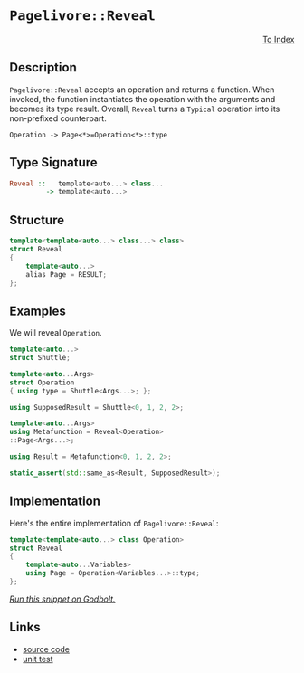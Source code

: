 <!-- Copyright 2024 Feng Mofan
SPDX-License-Identifier: Apache-2.0 -->

# `Pagelivore::Reveal`

<p style='text-align: right;'><a href="../../../facilities/metafunctions.md#pagelivore-reveal">To Index</a></p>

## Description

`Pagelivore::Reveal` accepts an operation and returns a function.
When invoked, the function instantiates the operation with the arguments and becomes its type result.
Overall, `Reveal` turns a `Typical` operation into its non-prefixed counterpart.

<pre><code>Operation -> Page&lt;&ast;&gt;=Operation&lt;&ast;&gt;::type</code></pre>

## Type Signature

```Haskell
Reveal ::   template<auto...> class... 
         -> template<auto...>
```

## Structure

```C++
template<template<auto...> class...> class>
struct Reveal
{
    template<auto...>
    alias Page = RESULT;
};
```

## Examples

We will reveal `Operation`.

```C++
template<auto...>
struct Shuttle;

template<auto...Args>
struct Operation
{ using type = Shuttle<Args...>; };

using SupposedResult = Shuttle<0, 1, 2, 2>;

template<auto...Args>
using Metafunction = Reveal<Operation>
::Page<Args...>;

using Result = Metafunction<0, 1, 2, 2>;

static_assert(std::same_as<Result, SupposedResult>);
```

## Implementation

Here's the entire implementation of `Pagelivore::Reveal`:

```C++
template<template<auto...> class Operation>
struct Reveal
{
    template<auto...Variables>
    using Page = Operation<Variables...>::type;
};
```

[*Run this snippet on Godbolt.*](https://godbolt.org/#z:OYLghAFBqd5QCxAYwPYBMCmBRdBLAF1QCcAaPECAMzwBtMA7AQwFtMQByARg9KtQYEAysib0QXACx8BBAKoBnTAAUAHpwAMvAFYTStJg1DIApACYAQuYukl9ZATwDKjdAGFUtAK4sGEgOykrgAyeAyYAHI%2BAEaYxBIapAAOqAqETgwe3r4ByanpAqHhUSyx8VyJdpgOGUIETMQEWT5%2BXIFVNQJ1DQRFkTFxCbb1jc05bcM9fSVlCQCUtqhexMjsHASYLEkGGyYAzG4bWzuY%2B25MXkQAdDf72ADUyAYKCvcA8klxTI4CdyYaAEEFARiF4HPcAEqYABumDE/wBJn8VkB9zR9yO22%2BpwOF2uNwAag08ExovQFH9UeivGkjPdlExgJh7vsACLvT7Eb4ZM5E4gksmYBQ3K53EAgAgAT0%2B%2BxRiP8rNlCIRAHoAFQazVa7Uq1Va%2B4AFSFBFeWt1gPV2qtmvNiMB5j2YSeXiwLIOaAYqySJspdoBmJOZzxqBFvuBoPBQgQlwI9CV9sBAexQcuIZuAOIwApe2wCPDYIIHK%2BPwYyuR9xpYWAGOlzLZ9yjMbjBwzWdDOdlLIV8b9lbpQi8SRSSnQUIUXlohfrjYIsZxbkS9y4pHuZhXZj%2BezlCKTu1xqZFrezucBferAFlMPUqF5PSW3eyobD4QcPsWeR3AeKGUyzkf27mW7KqetLVmOE5Tns7KXtet6dKWByLsuq7rpu26AsC3LIAA%2BkwLxxAQEDAug4oKKwmC4dmbjgZOK4DkOqSYKOQoQXccyyhwCy0JwACsvB%2BBwWikKgnBuNY1j3AoSwrHWZh7DwpAEJonELAA1iAPGSFcGiSG0ewaDxGhmAAbMZZgABzmfonCSLwLAJIkAlCSJHC8AoICJEpgmcaQcCwDAiAgEsBBJJc5CUGgWx0HEETkZwqjmcZAC0xmSPcwDIMgS5aWYvBMYQJB4CRy78IIIhiOwUgyIIigqOo3mkLoy4AO5ckknA8FxvH8cpwmcG8lyhYWqBUPcCXJal6WZdlVxmPcEAeFF9DECyclcHMvBeVoCwQEgkVJNFZAUBA%2B2HSAwBSGuNCTnE7kQNEvXRGEDSSh1vBPcwxCSm80TaNUXkKZFbCCG8DC0K9DVYNEXjAOctC0O53C8FgLCGMA4iQ3gxD/XgsKI0JmCqNUlxrApYQbNxDW0Hg0Rcl9HhYL1IJ4PZSOkLCxDRIxrKbGj1NGMpCxUAYWYEngmDNW%2BAkKaVwiiOIVWy7Vai9U1%2Bhoyg4mWPoNPuZACyoN6GSI0lxFsqYljWGYzkc/yWB6xACwdCWLgMO4ngtHoIRhP0pSDMuw4FJkHvjHkaQltMAzlLYmD2CW3SjCHrQx3HtQjL0PszP7kyJ9kyeYY0kd%2B%2BUTvSasEhdRwfGkE5vAuWNiUpWlGVZVIs3zbgBUrQ662bYLCwIHCWDxI7pDqZIexXAAnHs/iSDpZiSMZGgGcZU/WRwtmkPZ8lXMZXDGeZU/mQfmlcDxM/GTXvUuW5HmKYLvkBbtQWDWFx2nctsVsJwDQsNC/gkpMEeAYOkXAp5XC4NpPK%2BAiB2z0LLcqCtpBKyUCrBqug1ytSYO1JGldq61z6hwAaIVLj3BGvcP%2BACgEgLRkuCBUCNDzUWgdZaq09hmA2g/byO09qoCWnEcKJ1%2BGsMGFQwBTw0bgIqHwOgGxiB3Qeg1D6L03qkBUV9H6f0HBqKBowAgoNwa9ShjDOGCM1Eoz5msIS%2BBsY1Dxr1QmxMNhqPJrHXq1NaYvQZtYza/JWYKQ5lzJQPNUZGH5qAHhfARYKDFhLKWajEHy0qig2Qyt6pCUwerAWFsrDa08Q7A2RsBAmzNlBXJVsbZxDtkKeATtY442cBAVwYxk7e2KFHPQgcSytK6fkCOmdOnLmdmnHovThkNPggnDOHTi56ALk0JO8z05F1mOtRYyxy7rMpgQm%2BnBKHEH/oA4BkiwEMO0h3WBJB2G924dtAeQ9Bij0plvHeECdL%2BAvv4fwexJCL1SsuQht9bD3y2j5PygVgpDSEZ/GKcUOB/0miwBQ0IsrQnAVcE4wIYFdyKgg2QSCUnVXkGgjJOgQB7FINg3BnUN67Iai5EhQ1yGjURWlZFqL7joogViwsC0RGHXYXsLhYLeEoAFctGFErBioqHNhbl2FeW4UOalWRN0FGUCUUJDREMFI6q0f9XR/DgYGLBhDGxmBoawzEOYtmljwm%2BNILYnGDiGpOOQCTVxgh3FUxpnTSUPimb%2BLUUE7mvNwlVkfsLRksTxaS0%2BNLXgSSKoSFSTVUlqsKXZOMFrGwBS6nCWKQwRGKpiKa0tpYa2ddbZFVqfrFOjS/DNLduMoIbtVnZ26RkVtXbCiDLmRM1OXR06tpGcOqY/a1k50WXnZZE7ZlrNLpsyq%2BCeoMv2Wy%2B4HK0UYt5ZcruNyRX91IIPJgw9KCV1eSAMwEC9h7B4oZXSK873%2BEPtfddrkQWeWPePHi08eLmRMlPSQU8fmzy4JSymew13OU4H3Hhldcrvtg5%2B0VCwOZpGcJIIAA%3D)

## Links

- [source code](../../../../conceptrodon/pagelivore/reveal.hpp)
- [unit test](../../../../tests/unit/metafunctions/pagelivore/reveal.test.hpp)
